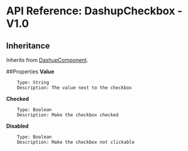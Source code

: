 # API Reference: DashupCheckbox - V1.0

## Inheritance

Inherits from [DashupComponent](dashup-component.md).

##Properties
**Value**
        
        Type: String
        Description: The value next to the checkbox
        
**Checked**

        Type: Boolean
        Description: Make the checkbox checked
     
**Disabled**

        Type: Boolean
        Description: Make the checkbox not clickable